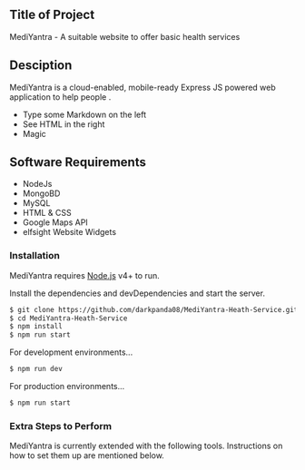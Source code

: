 ## Title of Project
MediYantra - A suitable website to offer basic health services

## Desciption
MediYantra is a cloud-enabled, mobile-ready Express JS powered web application to help people .

  - Type some Markdown on the left
  - See HTML in the right
  - Magic

## Software Requirements
  - NodeJs
  - MongoBD
  - MySQL
  - HTML & CSS
  - Google Maps API
  - elfsight Website Widgets
  
### Installation

MediYantra requires [Node.js](https://nodejs.org/) v4+ to run.

Install the dependencies and devDependencies and start the server.

```sh
$ git clone https://github.com/darkpanda08/MediYantra-Heath-Service.git
$ cd MediYantra-Heath-Service
$ npm install
$ npm run start
```
For development environments...
```sh
$ npm run dev
```
For production environments...

```sh
$ npm run start
```

### Extra Steps to Perform 

MediYantra is currently extended with the following tools. Instructions on how to set them up are mentioned below.
